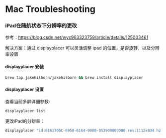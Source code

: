 # Mac Troubleshooting

### iPad在随航状态下分辨率的更改

参考：https://blog.csdn.net/wyx963323759/article/details/125003461

解决方案：通过 displayplacer 可以灵活调整 ipad 的位置，是否旋转，以及分辨率设置

#### displayplacer 安装

```bash
brew tap jakehilborn/jakehilborn && brew install displayplacer
```


#### displayplacer 设置
查看当前多屏详细参数:

```bash
displayplacer list
```

更改iPad的分辨率：

```bash
displayplacer "id:6161706C-6950-6164-0000-053900000000 res:1112x834 hz:60 color_depth:4 origin:(0,0) degree:0"
```




